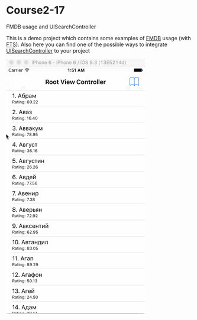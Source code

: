 # Course2-17
FMDB usage and UISearchController

This is a demo project which contains some examples of [FMDB](https://github.com/ccgus/fmdb) usage (with 
[FTS](https://en.wikipedia.org/wiki/Full_text_search)). 
Also here you can find one of the possible ways to integrate 
[UISearchController](https://developer.apple.com/library/ios/documentation/UIKit/Reference/UISearchController/)
to your project

![fmdb](https://github.com/Azat92/Course2-17/raw/master/fmdb.gif)
